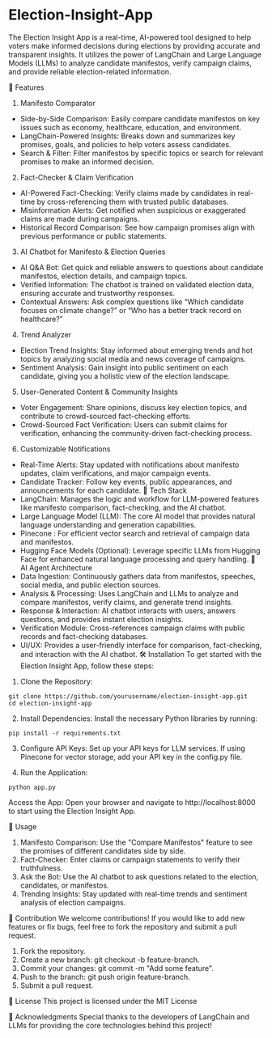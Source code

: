 # Election-Insight-App

The Election Insight App is a real-time, AI-powered tool designed to help voters make informed decisions during elections by providing accurate and transparent insights. It utilizes the power of LangChain and Large Language Models (LLMs) to analyze candidate manifestos, verify campaign claims, and provide reliable election-related information.

🚀 Features
1. Manifesto Comparator
- Side-by-Side Comparison: Easily compare candidate manifestos on key issues such as economy, healthcare, education, and environment.
- LangChain-Powered Insights: Breaks down and summarizes key promises, goals, and policies to help voters assess candidates.
- Search & Filter: Filter manifestos by specific topics or search for relevant promises to make an informed decision.
2. Fact-Checker & Claim Verification
- AI-Powered Fact-Checking: Verify claims made by candidates in real-time by cross-referencing them with trusted public databases.
- Misinformation Alerts: Get notified when suspicious or exaggerated claims are made during campaigns.
- Historical Record Comparison: See how campaign promises align with previous performance or public statements.
3. AI Chatbot for Manifesto & Election Queries
- AI Q&A Bot: Get quick and reliable answers to questions about candidate manifestos, election details, and campaign topics.
- Verified Information: The chatbot is trained on validated election data, ensuring accurate and trustworthy responses.
- Contextual Answers: Ask complex questions like “Which candidate focuses on climate change?” or “Who has a better track record on healthcare?”
4. Trend Analyzer
- Election Trend Insights: Stay informed about emerging trends and hot topics by analyzing social media and news coverage of campaigns.
- Sentiment Analysis: Gain insight into public sentiment on each candidate, giving you a holistic view of the election landscape.
5. User-Generated Content & Community Insights
- Voter Engagement: Share opinions, discuss key election topics, and contribute to crowd-sourced fact-checking efforts.
- Crowd-Sourced Fact Verification: Users can submit claims for verification, enhancing the community-driven fact-checking process.
6. Customizable Notifications
- Real-Time Alerts: Stay updated with notifications about manifesto updates, claim verifications, and major campaign events.
- Candidate Tracker: Follow key events, public appearances, and announcements for each candidate.
🔧 Tech Stack
- LangChain: Manages the logic and workflow for LLM-powered features like manifesto comparison, fact-checking, and the AI chatbot.
- Large Language Model (LLM): The core AI model that provides natural language understanding and generation capabilities.
- Pinecone : For efficient vector search and retrieval of campaign data and manifestos.
- Hugging Face Models (Optional): Leverage specific LLMs from Hugging Face for enhanced natural language processing and query handling.
📐 AI Agent Architecture
- Data Ingestion: Continuously gathers data from manifestos, speeches, social media, and public election sources.
- Analysis & Processing: Uses LangChain and LLMs to analyze and compare manifestos, verify claims, and generate trend insights.
- Response & Interaction: AI chatbot interacts with users, answers questions, and provides instant election insights.
- Verification Module: Cross-references campaign claims with public records and fact-checking databases.
- UI/UX: Provides a user-friendly interface for comparison, fact-checking, and interaction with the AI chatbot.
🛠️ Installation
To get started with the Election Insight App, follow these steps:

1. Clone the Repository:
```
git clone https://github.com/yourusername/election-insight-app.git
cd election-insight-app
```

2. Install Dependencies: Install the necessary Python libraries by running:
```
pip install -r requirements.txt
```

3. Configure API Keys:
Set up your API keys for LLM services.
If using Pinecone for vector storage, add your API key in the config.py file.

4. Run the Application:
```
python app.py
```

Access the App: Open your browser and navigate to http://localhost:8000 to start using the Election Insight App.

🤖 Usage
1. Manifesto Comparison: Use the "Compare Manifestos" feature to see the promises of different candidates side by side.
2. Fact-Checker: Enter claims or campaign statements to verify their truthfulness.
3. Ask the Bot: Use the AI chatbot to ask questions related to the election, candidates, or manifestos.
4. Trending Insights: Stay updated with real-time trends and sentiment analysis of election campaigns.

🌟 Contribution
We welcome contributions! If you would like to add new features or fix bugs, feel free to fork the repository and submit a pull request.

1. Fork the repository.
2. Create a new branch: git checkout -b feature-branch.
3. Commit your changes: git commit -m "Add some feature".
4. Push to the branch: git push origin feature-branch.
5. Submit a pull request.

📄 License
This project is licensed under the MIT License

🙌 Acknowledgments
Special thanks to the developers of LangChain and LLMs for providing the core technologies behind this project!

